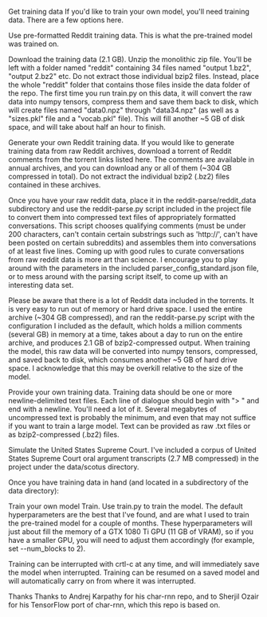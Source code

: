Get training data
If you'd like to train your own model, you'll need training data. There are a few options here.

Use pre-formatted Reddit training data. This is what the pre-trained model was trained on.

Download the training data (2.1 GB). Unzip the monolithic zip file. You'll be left with a folder named "reddit" containing 34 files named "output 1.bz2", "output 2.bz2" etc. Do not extract those individual bzip2 files. Instead, place the whole "reddit" folder that contains those files inside the data folder of the repo. The first time you run train.py on this data, it will convert the raw data into numpy tensors, compress them and save them back to disk, which will create files named "data0.npz" through "data34.npz" (as well as a "sizes.pkl" file and a "vocab.pkl" file). This will fill another ~5 GB of disk space, and will take about half an hour to finish.

Generate your own Reddit training data. If you would like to generate training data from raw Reddit archives, download a torrent of Reddit comments from the torrent links listed here. The comments are available in annual archives, and you can download any or all of them (~304 GB compressed in total). Do not extract the individual bzip2 (.bz2) files contained in these archives.

Once you have your raw reddit data, place it in the reddit-parse/reddit_data subdirectory and use the reddit-parse.py script included in the project file to convert them into compressed text files of appropriately formatted conversations. This script chooses qualifying comments (must be under 200 characters, can't contain certain substrings such as 'http://', can't have been posted on certain subreddits) and assembles them into conversations of at least five lines. Coming up with good rules to curate conversations from raw reddit data is more art than science. I encourage you to play around with the parameters in the included parser_config_standard.json file, or to mess around with the parsing script itself, to come up with an interesting data set.

Please be aware that there is a lot of Reddit data included in the torrents. It is very easy to run out of memory or hard drive space. I used the entire archive (~304 GB compressed), and ran the reddit-parse.py script with the configuration I included as the default, which holds a million comments (several GB) in memory at a time, takes about a day to run on the entire archive, and produces 2.1 GB of bzip2-compressed output. When training the model, this raw data will be converted into numpy tensors, compressed, and saved back to disk, which consumes another ~5 GB of hard drive space. I acknowledge that this may be overkill relative to the size of the model.

Provide your own training data. Training data should be one or more newline-delimited text files. Each line of dialogue should begin with "> " and end with a newline. You'll need a lot of it. Several megabytes of uncompressed text is probably the minimum, and even that may not suffice if you want to train a large model. Text can be provided as raw .txt files or as bzip2-compressed (.bz2) files.

Simulate the United States Supreme Court. I've included a corpus of United States Supreme Court oral argument transcripts (2.7 MB compressed) in the project under the data/scotus directory.

Once you have training data in hand (and located in a subdirectory of the data directory):

Train your own model
Train. Use train.py to train the model. The default hyperparameters are the best that I've found, and are what I used to train the pre-trained model for a couple of months. These hyperparameters will just about fill the memory of a GTX 1080 Ti GPU (11 GB of VRAM), so if you have a smaller GPU, you will need to adjust them accordingly (for example, set --num_blocks to 2).

Training can be interrupted with crtl-c at any time, and will immediately save the model when interrupted. Training can be resumed on a saved model and will automatically carry on from where it was interrupted.



Thanks
Thanks to Andrej Karpathy for his char-rnn repo, and to Sherjil Ozair for his TensorFlow port of char-rnn, which this repo is based on.
